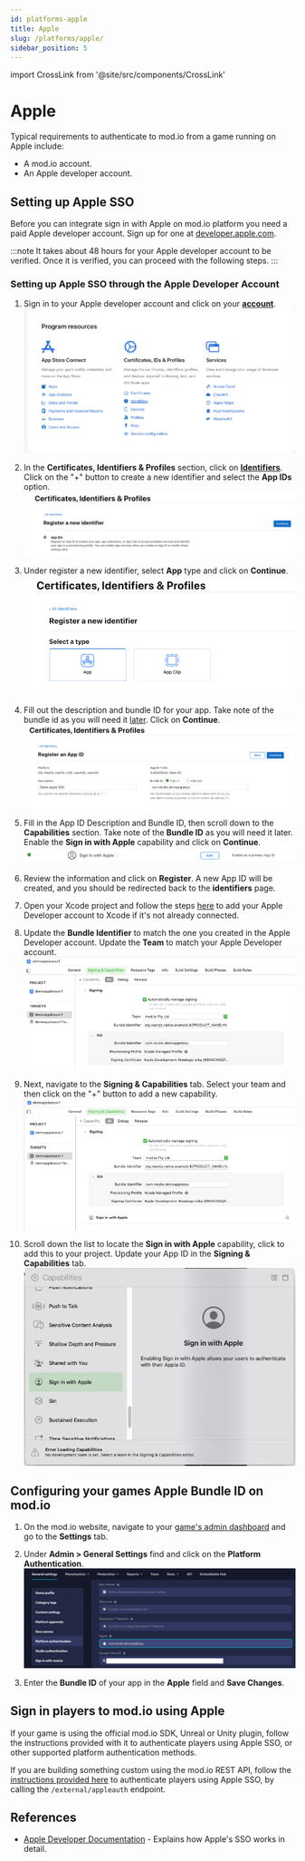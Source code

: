 ```yaml
---
id: platforms-apple
title: Apple
slug: /platforms/apple/
sidebar_position: 5
---
```

import CrossLink from '@site/src/components/CrossLink'

# Apple

Typical requirements to authenticate to mod.io from a game running on Apple include:
* A mod.io account.
* An Apple developer account.

## Setting up Apple SSO

Before you can integrate sign in with Apple on mod.io platform you need a paid Apple developer account. Sign up for one at [developer.apple.com](https://developer.apple.com/).

:::note
It takes about 48 hours for your Apple developer account to be verified. Once it is verified, you can proceed with the following steps.
:::

### Setting up Apple SSO through the Apple Developer Account

1. Sign in to your Apple developer account and click on your **[account](https://developer.apple.com/account/)**.
![apple_developer_account_settings.png](images/apple/apple_developer_account_settings.png)

2. In the **Certificates, Identifiers & Profiles** section, click on **[Identifiers](https://developer.apple.com/account/resources/identifiers/list)**. Click on the "+" button to create a new identifier and select the **App IDs** option.
![apple_select_appid.png](images/apple/apple_select_appid.png)

3. Under register a new identifier, select **App** type and click on **Continue**.
![apple_register_new_identifier.png](images/apple/apple_register_new_identifier.png)
4. Fill out the description and bundle ID for your app. Take note of the bundle id as you will need it [later](#modio-setup). Click on **Continue**.
![apple_register_appid.png](images/apple/apple_register_appid.png)
5. Fill in the App ID Description and Bundle ID, then scroll down to the **Capabilities** section. Take note of the **Bundle ID** as you will need it later. Enable the **Sign in with Apple** capability and click on **Continue**.
![apple_enable_signin_capability.png](images/apple/apple_enable_signin_capability.png)

6. Review the information and click on **Register**. A new App ID will be created, and you should be redirected back to the **identifiers** page.
7. Open your Xcode project and follow the steps [here](https://help.apple.com/xcode/mac/11.0/#/devaf282080a) to add your Apple Developer account to Xcode if it's not already connected. 
8. Update the **Bundle Identifier** to match the one you created in the Apple Developer account. Update the **Team** to match your Apple Developer account.
![apple_signin_capability_xcode.png](images/apple/apple_signin_capability_xcode.png)
9. Next, navigate to the **Signing & Capabilities** tab. Select your team and then click on the "+" button to add a new capability. 
![apple_sso_setup_xcode_config.png](images/apple/apple_sso_setup_xcode_config.png)
10. Scroll down the list to locate the **Sign in with Apple** capability, click to add this to your project. Update your App ID in the **Signing & Capabilities** tab.
![apple_xcode_enable_signin_capability.png](images/apple/apple_xcode_enable_signin_capability.png)

## Configuring your games Apple Bundle ID on mod.io

1. On the mod.io website, navigate to your [game's admin dashboard](https://mod.io/content) and go to the **Settings** tab.
2. Under **Admin > General Settings** find and click on the **Platform Authentication**.
![modio_apple_sso_game_settings.png](images/apple/modio_apple_sso_game_settings.png)

3. Enter the **<a name="modio-setup">Bundle ID</a>** of your app in the **Apple** field and **Save Changes**.

## Sign in players to mod.io using Apple

If your game is using the official mod.io SDK, Unreal or Unity plugin, follow the instructions provided with it to authenticate players using Apple SSO, or other supported platform authentication methods.

If you are building something custom using the mod.io REST API, follow the [instructions provided here](https://docs.mod.io/restapiref/#apple) to authenticate players using Apple SSO, by calling the `/external/appleauth` endpoint.

## References

* [Apple Developer Documentation](https://developer.apple.com/documentation/sign_in_with_apple/sign_in_with_apple_rest_api/authenticating_users_with_sign_in_with_apple) - Explains how Apple's SSO works in detail.